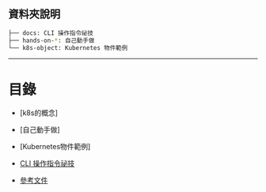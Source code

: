 ## 資料夾說明


```bash
├── docs: CLI 操作指令祕技
├── hands-on-*: 自己動手做
└── k8s-object: Kubernetes 物件範例
```

-----------
# 目錄

- [k8s的概念]

- [自己動手做]

- [Kubernetes物件範例]

- [CLI 操作指令祕技](./docs.md)

- [參考文件](./ref.md)
